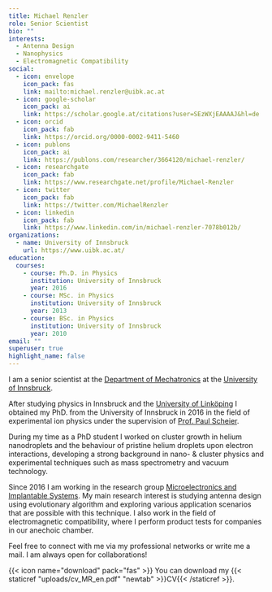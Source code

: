 ```yaml
---
title: Michael Renzler
role: Senior Scientist
bio: ""
interests:
  - Antenna Design
  - Nanophysics
  - Electromagnetic Compatibility
social:
  - icon: envelope
    icon_pack: fas
    link: mailto:michael.renzler@uibk.ac.at
  - icon: google-scholar
    icon_pack: ai
    link: https://scholar.google.at/citations?user=SEzWXjEAAAAJ&hl=de
  - icon: orcid
    icon_pack: fab
    link: https://orcid.org/0000-0002-9411-5460
  - icon: publons
    icon_pack: ai
    link: https://publons.com/researcher/3664120/michael-renzler/
  - icon: researchgate
    icon_pack: fab
    link: https://www.researchgate.net/profile/Michael-Renzler
  - icon: twitter
    icon_pack: fab
    link: https://twitter.com/MichaelRenzler
  - icon: linkedin
    icon_pack: fab
    link: https://www.linkedin.com/in/michael-renzler-7078b012b/
organizations:
  - name: University of Innsbruck
    url: https://www.uibk.ac.at/
education:
  courses:
    - course: Ph.D. in Physics
      institution: University of Innsbruck
      year: 2016
    - course: MSc. in Physics
      institution: University of Innsbruck
      year: 2013
    - course: BSc. in Physics
      institution: University of Innsbruck
      year: 2010
email: ""
superuser: true
highlight_name: false
---
```


I am a senior scientist at the [Department of Mechatronics](https://www.uibk.ac.at/mechatronik/) at the [University of Innsbruck](https://www.uibk.ac.at).

After studying physics in Innsbruck and the [University of Linköping](https://liu.se/) I obtained my PhD. from the University of Innsbruck in 2016 in the field of experimental ion physics under the supervision of [Prof. Paul Scheier](https://www.uibk.ac.at/sp-physik/research-groups/p_scheier.html).

During my time as a PhD student I worked on cluster growth in helium nanodroplets and the behaviour of pristine helium droplets upon electron interactions, developing a strong background in nano- & cluster physics and experimental techniques such as mass spectrometry and vacuum technology.

Since 2016 I am working in the research group [Microelectronics and Implantable Systems](https://www.uibk.ac.at/mechatronik/mikroelektronik/). My main research interest is studying antenna design using evolutionary algorithm and exploring various application scenarios that are possible with this technique. I also work in the field of electromagnetic compatibility, where I perform product tests for companies in our anechoic chamber.

Feel free to connect with me via my professional networks or write me a mail. I am always open for collaborations!



{{< icon name="download" pack="fas" >}} You can download my {{< staticref "uploads/cv_MR_en.pdf" "newtab" >}}CV{{< /staticref >}}.
